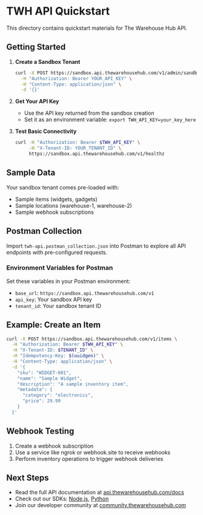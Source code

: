 # TWH API Quickstart

This directory contains quickstart materials for The Warehouse Hub API.

## Getting Started

1. **Create a Sandbox Tenant**

   ```bash
   curl -X POST https://sandbox.api.thewarehousehub.com/v1/admin/sandbox \
     -H "Authorization: Bearer YOUR_API_KEY" \
     -H "Content-Type: application/json" \
     -d '{}'
   ```

2. **Get Your API Key**
   - Use the API key returned from the sandbox creation
   - Set it as an environment variable: `export TWH_API_KEY=your_key_here`

3. **Test Basic Connectivity**

   ```bash
   curl -H "Authorization: Bearer $TWH_API_KEY" \
        -H "X-Tenant-ID: YOUR_TENANT_ID" \
        https://sandbox.api.thewarehousehub.com/v1/healthz
   ```

## Sample Data

Your sandbox tenant comes pre-loaded with:

- Sample items (widgets, gadgets)
- Sample locations (warehouse-1, warehouse-2)
- Sample webhook subscriptions

## Postman Collection

Import `twh-api.postman_collection.json` into Postman to explore all API endpoints with pre-configured requests.

### Environment Variables for Postman

Set these variables in your Postman environment:

- `base_url`: `https://sandbox.api.thewarehousehub.com/v1`
- `api_key`: Your sandbox API key
- `tenant_id`: Your sandbox tenant ID

## Example: Create an Item

```bash
curl -X POST https://sandbox.api.thewarehousehub.com/v1/items \
  -H "Authorization: Bearer $TWH_API_KEY" \
  -H "X-Tenant-ID: $TENANT_ID" \
  -H "Idempotency-Key: $(uuidgen)" \
  -H "Content-Type: application/json" \
  -d '{
    "sku": "WIDGET-001",
    "name": "Sample Widget",
    "description": "A sample inventory item",
    "metadata": {
      "category": "electronics",
      "price": 29.99
    }
  }'
```

## Webhook Testing

1. Create a webhook subscription
2. Use a service like ngrok or webhook.site to receive webhooks
3. Perform inventory operations to trigger webhook deliveries

## Next Steps

- Read the full API documentation at [api.thewarehousehub.com/docs](https://api.thewarehousehub.com/docs)
- Check out our SDKs: [Node.js](https://github.com/thewarehousehub/twh-node-sdk), [Python](https://github.com/thewarehousehub/twh-python-sdk)
- Join our developer community at [community.thewarehousehub.com](https://community.thewarehousehub.com)
